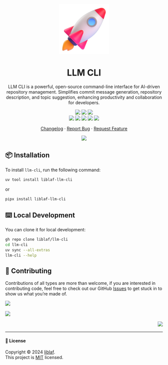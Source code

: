 <div align="center"><a name="readme-top"></a>

<img height="160" src="https://raw.githubusercontent.com/microsoft/fluentui-emoji/refs/heads/main/assets/Rocket/3D/rocket_3d.png" />

<h1>LLM CLI</h1>

LLM CLI is a powerful, open-source command-line interface for AI-driven repository management. Simplifies commit message generation, repository description, and topic suggestion, enhancing productivity and collaboration for developers.

[![][github-release-shield]][github-release-link]
[![][github-releasedate-shield]][github-releasedate-link]
[![][github-action-ci-shield]][github-action-ci-link]<br/>
[![][github-contributors-shield]][github-contributors-link]
[![][github-forks-shield]][github-forks-link]
[![][github-stars-shield]][github-stars-link]
[![][github-issues-shield]][github-issues-link]
[![][github-license-shield]][github-license-link]

[Changelog](./CHANGELOG.md) · [Report Bug][github-issues-link] · [Request Feature][github-issues-link]

![](https://raw.githubusercontent.com/andreasbm/readme/master/assets/lines/rainbow.png)

</div>

[github-release-shield]: https://img.shields.io/github/v/release/liblaf/llm-cli?color=369eff&logo=github
[github-release-link]: https://github.com/liblaf/llm-cli/releases
[github-releasedate-shield]: https://img.shields.io/github/release-date/liblaf/llm-cli?style=flat
[github-releasedate-link]: https://github.com/liblaf/llm-cli/releases
[github-action-ci-shield]: https://img.shields.io/github/actions/workflow/status/liblaf/llm-cli/ci.yaml?label=CI&logo=githubactions&logoColor=white
[github-action-ci-link]: https://github.com/liblaf/llm-cli/actions/workflows/ci.yaml
[github-contributors-shield]: https://img.shields.io/github/contributors/liblaf/llm-cli?color=c4f042
[github-contributors-link]: https://github.com/liblaf/llm-cli/graphs/contributors
[github-forks-shield]: https://img.shields.io/github/forks/liblaf/llm-cli?color=8ae8ff
[github-forks-link]: https://github.com/liblaf/llm-cli/network/members
[github-stars-shield]: https://img.shields.io/github/stars/liblaf/llm-cli?color=ffcb47
[github-stars-link]: https://github.com/liblaf/llm-cli/network/stargazers
[github-issues-shield]: https://img.shields.io/github/issues/liblaf/llm-cli?color=ff80eb
[github-issues-link]: https://github.com/liblaf/llm-cli/issues
[github-license-shield]: https://img.shields.io/github/license/liblaf/llm-cli?color=white
[github-license-link]: https://github.com/liblaf/llm-cli/blob/main/LICENSE

## 📦 Installation

To install `llm-cli`, run the following command:

```bash
uv tool install liblaf-llm-cli
```

or

```bash
pipx install liblaf-llm-cli
```

## ⌨️ Local Development

You can clone it for local development:

```bash
gh repo clone liblaf/llm-cli
cd llm-cli
uv sync --all-extras
llm-cli --help
```

## 🤝 Contributing

Contributions of all types are more than welcome, if you are interested in contributing code, feel free to check out our GitHub [Issues][github-issues-link] to get stuck in to show us what you’re made of.

[![][pr-welcome-shield]][pr-welcome-link]

[![][github-contrib-shield]][github-contrib-link]

<div align="right">

[![][back-to-top]](#readme-top)

</div>

[pr-welcome-shield]: https://img.shields.io/badge/%F0%9F%A4%AF%20PR%20WELCOME-%E2%86%92-ffcb47?labelColor=black&style=for-the-badge
[pr-welcome-link]: https://github.com/liblaf/llm-cli/pulls
[github-contrib-shield]: https://contrib.rocks/image?repo=liblaf%2Fllm-cli
[github-contrib-link]: https://github.com/liblaf/llm-cli/graphs/contributors
[back-to-top]: https://img.shields.io/badge/-BACK_TO_TOP-black?style=flat-square

---

#### 📝 License

Copyright © 2024 [liblaf][profile-link]. <br />
This project is [MIT](./LICENSE) licensed.

[profile-link]: https://github.com/liblaf
